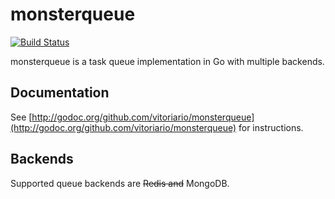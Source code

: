 # monsterqueue

[![Build Status](https://travis-ci.org/tsuru/monsterqueue.svg)](https://travis-ci.org/tsuru/monsterqueue)

monsterqueue is a task queue implementation in Go with multiple backends.

## Documentation

See [http://godoc.org/github.com/vitoriario/monsterqueue](http://godoc.org/github.com/vitoriario/monsterqueue)
for instructions.

## Backends

Supported queue backends are ~~Redis and~~ MongoDB.
